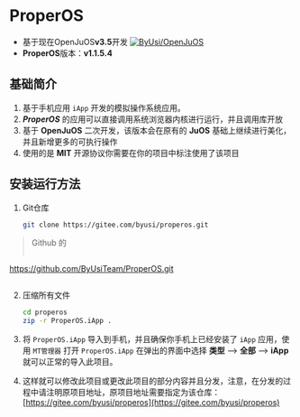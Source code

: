 # ProperOS

- 基于现在OpenJuOS**v3.5**开发
  [![ByUsi/OpenJuOS](https://gitee.com/byusi/openjuos/widgets/widget_card.svg?colors=4183c4,ffffff,ffffff,e3e9ed,666666,9b9b9b)](https://gitee.com/byusi/openjuos)
- **ProperOS**版本：**v1.1.5.4**

## 基础简介
1. 基于手机应用 `iApp` 开发的模拟操作系统应用。
2. ___ProperOS___ 的应用可以直接调用系统浏览器内核进行运行，并且调用库开放
3. 基于 **OpenJuOS** 二次开发，该版本会在原有的 **JuOS** 基础上继续进行美化，并且新增更多的可执行操作
4. 使用的是 **MIT** 开源协议你需要在你的项目中标注使用了该项目

## 安装运行方法
1. Git仓库
   ```bash
   git clone https://gitee.com/byusi/properos.git
   ```
  > Github 的
  > ```bash
  https://github.com/ByUsiTeam/ProperOS.git
  > ```

2. 压缩所有文件
   ```bash
   cd properos
   zip -r ProperOS.iApp .
   ```
3. 将 `ProperOS.iApp` 导入到手机，并且确保你手机上已经安装了 `iApp` 应用，使用 `MT管理器` 打开 `ProperOS.iApp` 在弹出的界面中选择 **类型** --> **全部** --> **iApp** 就可以正常的导入此项目。

4. 这样就可以修改此项目或更改此项目的部分内容并且分发，注意，在分发的过程中请注明原项目地址，原项目地址需要指定为该仓库：[https://gitee.com/byusi/properos](https://gitee.com/byusi/properos)